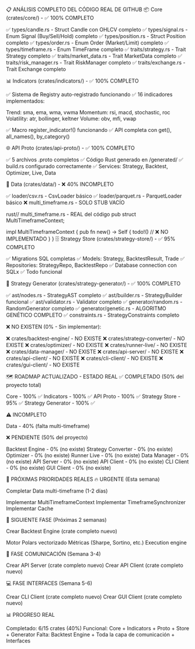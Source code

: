 📋 ANÁLISIS COMPLETO DEL CÓDIGO REAL DE GITHUB
📦 Core (crates/core/) - ✅ 100% COMPLETO

✅ types/candle.rs - Struct Candle con OHLCV completo
✅ types/signal.rs - Enum Signal (Buy/Sell/Hold) completo
✅ types/position.rs - Struct Position completo
✅ types/order.rs - Enum Order (Market/Limit) completo
✅ types/timeframe.rs - Enum TimeFrame completo
✅ traits/strategy.rs - Trait Strategy completo
✅ traits/market_data.rs - Trait MarketData completo
✅ traits/risk_manager.rs - Trait RiskManager completo
✅ traits/exchange.rs - Trait Exchange completo

📊 Indicators (crates/indicators/) - ✅ 100% COMPLETO

✅ Sistema de Registry auto-registrado funcionando
✅ 16 indicadores implementados:

Trend: sma, ema, wma, vwma
Momentum: rsi, macd, stochastic, roc
Volatility: atr, bollinger, keltner
Volume: obv, mfi, vwap


✅ Macro register_indicator!() funcionando
✅ API completa con get(), all_names(), by_category()

🌐 API Proto (crates/api-proto/) - ✅ 100% COMPLETO

✅ 5 archivos .proto completos
✅ Código Rust generado en /generated/
✅ build.rs configurado correctamente
✅ Services: Strategy, Backtest, Optimizer, Live, Data

💾 Data (crates/data/) - ❌ 40% INCOMPLETO

✅ loader/csv.rs - CsvLoader básico
✅ loader/parquet.rs - ParquetLoader básico
❌ multi_timeframe.rs - SOLO STUB VACÍO

rust// multi_timeframe.rs - REAL del código
pub struct MultiTimeframeContext;

impl MultiTimeframeContext {
    pub fn new() -> Self {
        todo!() // ❌ NO IMPLEMENTADO
    }
}
🗄️ Strategy Store (crates/strategy-store/) - ✅ 95% COMPLETO

✅ Migrations SQL completas
✅ Models: Strategy, BacktestResult, Trade
✅ Repositories: StrategyRepo, BacktestRepo
✅ Database connection con SQLx
✅ Todo funcional

🧬 Strategy Generator (crates/strategy-generator/) - ✅ 100% COMPLETO

✅ ast/nodes.rs - StrategyAST completo
✅ ast/builder.rs - StrategyBuilder funcional
✅ ast/validator.rs - Validator completo
✅ generator/random.rs - RandomGenerator completo
✅ generator/genetic.rs - ALGORITMO GENÉTICO COMPLETO
✅ constraints.rs - StrategyConstraints completo

❌ NO EXISTEN (0% - Sin implementar):

❌ crates/backtest-engine/ - NO EXISTE
❌ crates/strategy-converter/ - NO EXISTE
❌ crates/optimizer/ - NO EXISTE
❌ crates/runner-live/ - NO EXISTE
❌ crates/data-manager/ - NO EXISTE
❌ crates/api-server/ - NO EXISTE
❌ crates/api-client/ - NO EXISTE
❌ crates/cli-client/ - NO EXISTE
❌ crates/gui-client/ - NO EXISTE


🗺️ ROADMAP ACTUALIZADO - ESTADO REAL
✅ COMPLETADO (50% del proyecto total)

Core - 100% ✅
Indicators - 100% ✅
API Proto - 100% ✅
Strategy Store - 95% ✅
Strategy Generator - 100% ✅

⚠️ INCOMPLETO

Data - 40% (falta multi-timeframe)

❌ PENDIENTE (50% del proyecto)

Backtest Engine - 0% (no existe)
Strategy Converter - 0% (no existe)
Optimizer - 0% (no existe)
Runner Live - 0% (no existe)
Data Manager - 0% (no existe)
API Server - 0% (no existe)
API Client - 0% (no existe)
CLI Client - 0% (no existe)
GUI Client - 0% (no existe)


🎯 PRÓXIMAS PRIORIDADES REALES
🔥 URGENTE (Esta semana)

Completar Data multi-timeframe (1-2 días)

Implementar MultiTimeframeContext
Implementar TimeframeSynchronizer
Implementar Cache



🚀 SIGUIENTE FASE (Próximas 2 semanas)

Crear Backtest Engine (crate completo nuevo)

Motor Polars vectorizado
Métricas (Sharpe, Sortino, etc.)
Execution engine



📡 FASE COMUNICACIÓN (Semana 3-4)

Crear API Server (crate completo nuevo)
Crear API Client (crate completo nuevo)

💻 FASE INTERFACES (Semana 5-6)

Crear CLI Client (crate completo nuevo)
Crear GUI Client (crate completo nuevo)


📊 PROGRESO REAL

Completado: 6/15 crates (40%)
Funcional: Core + Indicators + Proto + Store + Generator
Falta: Backtest Engine + Toda la capa de comunicación + Interfaces